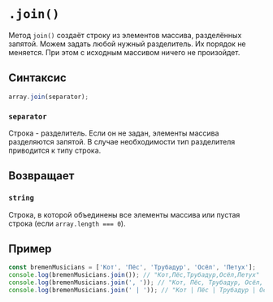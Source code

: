 # `.join()`

Метод `join()` создаёт строку из элементов массива, разделённых запятой. Можем задать любой нужный разделитель. Их порядок не меняется. При этом с исходным массивом ничего не произойдет.

## Синтаксис

```js
array.join(separator);
```

### `separator`

Строка - разделитель. Eсли он не задан, элементы массива разделяются запятой. В случае необходимости тип разделителя приводится к типу строка.

## Возвращает

### `string`

Строка, в которой объединены все элементы массива или пустая строка (если `array.length === 0`).

## Пример

```js
const bremenMusicians = ['Кот', 'Пёс', 'Трубадур', 'Осёл', 'Петух'];
console.log(bremenMusicians.join()); // "Кот,Пёс,Трубадур,Осёл,Петух"
console.log(bremenMusicians.join(', ')); // "Кот, Пёс, Трубадур, Осёл, Петух"
console.log(bremenMusicians.join(' | ')); // "Кот | Пёс | Трубадур | Осёл | Петух"
```
